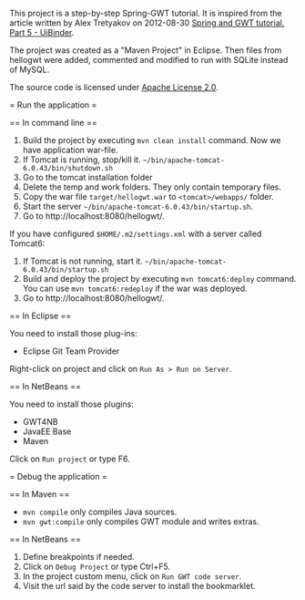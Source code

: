 This project is a step-by-step Spring-GWT tutorial.
It is inspired from the article written by Alex Tretyakov on 2012-08-30
[Spring and GWT tutorial. Part 5 - UiBinder](http://alextretyakov.blogspot.fr/2012/08/using-uibinder.html).

The project was created as a "Maven Project" in Eclipse.
Then files from hellogwt were added, commented and modified to run with SQLite instead of MySQL.

The source code is licensed under [Apache License 2.0](http://www.apache.org/licenses/LICENSE-2.0).

= Run the application =

== In command line ==

1. Build the project by executing `mvn clean install` command.
   Now we have application war-file.
2. If Tomcat is running, stop/kill it.
   `~/bin/apache-tomcat-6.0.43/bin/shutdown.sh`
3. Go to the tomcat installation folder
4. Delete the temp and work folders. They only contain temporary files.
5. Copy the war file `target/hellogwt.war` to `<tomcat>/webapps/` folder.
6. Start the server
   `~/bin/apache-tomcat-6.0.43/bin/startup.sh`.
7. Go to http://localhost:8080/hellogwt/.

If you have configured `$HOME/.m2/settings.xml` with a server called Tomcat6:

1. If Tomcat is not running, start it.
   `~/bin/apache-tomcat-6.0.43/bin/startup.sh`
2. Build and deploy the project by executing `mvn tomcat6:deploy` command.
   You can use `mvn tomcat6:redeploy` if the war was deployed.
3. Go to http://localhost:8080/hellogwt/.

== In Eclipse ==

You need to install those plug-ins:
- Eclipse Git Team Provider

Right-click on project and click on `Run As > Run on Server`.

== In NetBeans ==

You need to install those plugins:
- GWT4NB
- JavaEE Base
- Maven

Click on `Run project` or type F6.

= Debug the application =

== In Maven ==

- `mvn compile` only compiles Java sources.
- `mvn gwt:compile` only compiles GWT module and writes extras.

== In NetBeans ==

1. Define breakpoints if needed.
2. Click on `Debug Project` or type Ctrl+F5.
3. In the project custom menu, click on `Run GWT code server`.
4. Visit the url said by the code server to install the bookmarklet.
